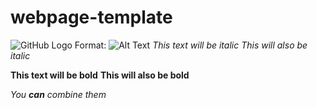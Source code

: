 # webpage-template
![GitHub Logo](/images/airplane2.png)
Format: ![Alt Text](url)
*This text will be italic*
_This will also be italic_

**This text will be bold**
__This will also be bold__

_You **can** combine them_
